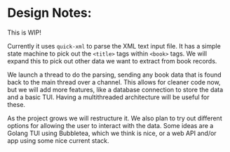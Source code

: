 # Design Notes:

This is WIP!

Currently it uses `quick-xml` to parse the XML text input file.
It has a simple state machine to pick out the `<title>` tags
within `<book>` tags. We will expand this to pick out other data
we want to extract from book records.

We launch a thread to do the parsing, sending any book data that
is found back to the main thread over a channel. This allows for
cleaner code now, but we will add more features, like a database
connection to store the data and a basic TUI. Having a
multithreaded architecture will be useful for these.

As the project grows we will restructure it. We also plan to try
out different options for allowing the user to interact with the
data. Some ideas are a Golang TUI using Bubbletea, which we think
is nice, or a web API and/or app using some nice current stack.
